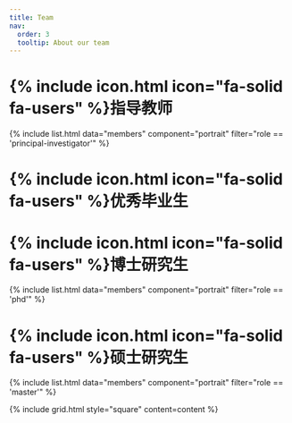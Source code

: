 ```yaml
---
title: Team
nav:
  order: 3
  tooltip: About our team
---
```


# {% include icon.html icon="fa-solid fa-users" %}指导教师

{% include list.html data="members" component="portrait" filter="role == 'principal-investigator'" %}

# {% include icon.html icon="fa-solid fa-users" %}优秀毕业生

# {% include icon.html icon="fa-solid fa-users" %}博士研究生

{% include list.html data="members" component="portrait" filter="role == 'phd'" %}

# {% include icon.html icon="fa-solid fa-users" %}硕士研究生

{% include list.html data="members" component="portrait" filter="role == 'master'" %}

{% include grid.html style="square" content=content %}
